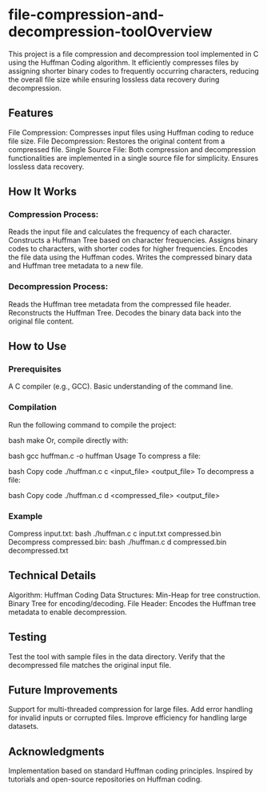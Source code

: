 # file-compression-and-decompression-toolOverview
This project is a file compression and decompression tool implemented in C using the Huffman Coding algorithm. It efficiently compresses files by assigning shorter binary codes to frequently occurring characters, reducing the overall file size while ensuring lossless data recovery during decompression.

## Features
File Compression: Compresses input files using Huffman coding to reduce file size.
File Decompression: Restores the original content from a compressed file.
Single Source File: Both compression and decompression functionalities are implemented in a single source file for simplicity.
Ensures lossless data recovery.

## How It Works
### Compression Process:
Reads the input file and calculates the frequency of each character.
Constructs a Huffman Tree based on character frequencies.
Assigns binary codes to characters, with shorter codes for higher frequencies.
Encodes the file data using the Huffman codes.
Writes the compressed binary data and Huffman tree metadata to a new file.
### Decompression Process:
Reads the Huffman tree metadata from the compressed file header.
Reconstructs the Huffman Tree.
Decodes the binary data back into the original file content.
## How to Use
### Prerequisites
A C compiler (e.g., GCC).
Basic understanding of the command line.
### Compilation
Run the following command to compile the project:

bash
make
Or, compile directly with:

bash
gcc huffman.c -o huffman
Usage
To compress a file:

bash
Copy code
./huffman.c c <input_file> <output_file>
To decompress a file:

bash
Copy code
./huffman.c d <compressed_file> <output_file>
### Example
Compress input.txt:
bash
./huffman.c c input.txt compressed.bin
Decompress compressed.bin:
bash
./huffman.c d compressed.bin decompressed.txt

## Technical Details
Algorithm: Huffman Coding
Data Structures:
Min-Heap for tree construction.
Binary Tree for encoding/decoding.
File Header: Encodes the Huffman tree metadata to enable decompression.

## Testing
Test the tool with sample files in the data directory.
Verify that the decompressed file matches the original input file.

## Future Improvements
Support for multi-threaded compression for large files.
Add error handling for invalid inputs or corrupted files.
Improve efficiency for handling large datasets.

## Acknowledgments
Implementation based on standard Huffman coding principles.
Inspired by tutorials and open-source repositories on Huffman coding.
